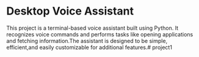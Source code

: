 # Desktop Voice Assistant  

This project is a terminal-based voice assistant built using Python. It recognizes voice commands and performs tasks like opening applications and fetching information.The assistant is designed to be simple, efficient,and easily customizable for additional features.# project1
